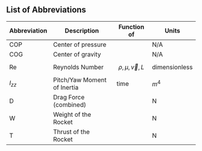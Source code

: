 ## List of Abbreviations

| Abbreviation | Description                 | Function of              | Units         |
| ---          | ---                         | ---                      | ---           |
| COP          | Center of pressure          |                          | N/A           |
| COG          | Center of gravity           |                          | N/A           |
| Re           | Reynolds Number             | $$ \rho,\mu,\vec{v},L $$ | dimensionless |
| $I_{zz}$     | Pitch/Yaw Moment of Inertia | time                     | $m^4$         |
| D            | Drag Force (combined)       |                          | N             |
| W            | Weight of the Rocket        |                          | N             |
| T            | Thrust of the Rocket        |                          | N             |
